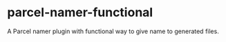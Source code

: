 # parcel-namer-functional
A Parcel namer plugin with functional way to give name to generated files.

